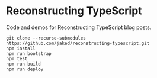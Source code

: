 # Reconstructing TypeScript

Code and demos for Reconstructing TypeScript blog posts.

``` shell
git clone --recurse-submodules https://github.com/jaked/reconstructing-typescript.git
npm install
npm run bootstrap
npm test
npm run build
npm run deploy
```
